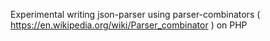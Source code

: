 Experimental writing json-parser using parser-combinators ( https://en.wikipedia.org/wiki/Parser_combinator ) on PHP
